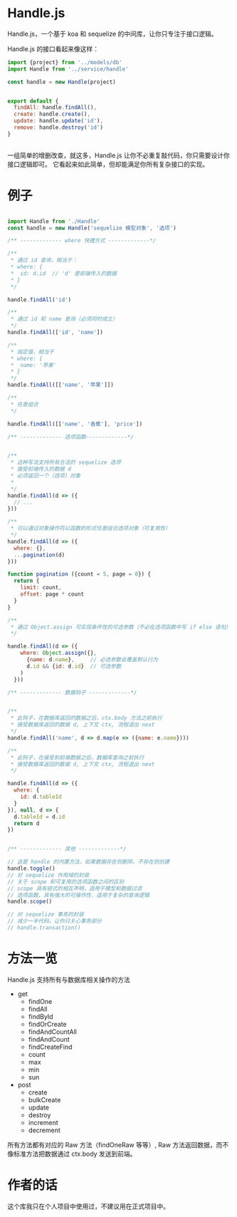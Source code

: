 
# Handle.js

Handle.js，一个基于 koa 和 sequelize 的中间库，让你只专注于接口逻辑。

Handle.js 的接口看起来像这样：

```javaScript
import {project} from '../models/db'
import Handle from '../service/handle'

const handle = new Handle(project)


export default {
  findAll: handle.findAll(),
  create: handle.create(),
  update: handle.update('id'),
  remove: handle.destroy('id')
}    
  
```

一组简单的增删改查，就这多，Handle.js 让你不必重复敲代码，你只需要设计你接口逻辑即可。 它看起来如此简单，但却能满足你所有复杂接口的实现。


# 例子

```javaScript

import Handle from './Handle'
const handle = new Handle('sequelize 模型对象', '选项')

/** ------------- where 快捷方式 -------------*/

/**
 * 通过 id 查询，相当于：
 * where: {
 *  id: d.id  // 'd' 是前端传入的数据
 * }
 */

handle.findAll('id')

/**
 * 通过 id 和 name 查询（必须同时成立）
 */
handle.findAll(['id', 'name'])

/**
 * 指定值，相当于
 * where: {
 *  name: '苹果'
 * }
 */
handle.findAll([['name', '苹果']])

/**
 * 任意组合
 */

handle.findAll([['name', '香蕉'], 'price'])

/** ------------- 选项函数-------------*/


/**
 * 这种写法支持所有合法的 sequelize 选项
 * 接受前端传入的数据 d
 * 必须返回一个（选项）对象
 *
 */
handle.findAll(d => ({
  // ...
}))

/**
 * 可以通过对象操作符以函数的形式任意组合选项对象（可复用性）
 */
handle.findAll(d => ({
  where: {},
  ...pagination(d)
}))

function pagination ({count = 5, page = 0}) {
  return {
    limit: count,
    offset: page * count
  }
}

/**
 * 通过 Object.assign 可实现条件性的可选参数（不必在选项函数中写 if else 语句）
 */

handle.findAll(d => ({
    where: Object.assign({},
      {name: d.name},     // 必选参数会覆盖默认行为
      d.id && {id: d.id}  // 可选参数
    )
  }))

/** ------------- 数据钩子 -------------*/


/**
 * 此钩子，在数据库返回的数据之后，ctx.body 方法之前执行
 * 接受数据库返回的数据 d, 上下文 ctx, 流程退出 next
 */
handle.findAll('name', d => d.map(e => ({name: e.name})))

/**
 * 此钩子，在接受到前端数据之后，数据库查询之前执行
 * 接受数据库返回的数据 d, 上下文 ctx, 流程退出 next
 */

handle.findAll(d => ({
  where: {
    id: d.tableId
  }
}), null, d => {
  d.tableId = d.id
  return d
})


/** ------------- 其他 -------------*/

// 这是 handle 的内置方法，如果数据存在则删除，不存在则创建
handle.toggle()
// 对 sequelize 作用域的封装
// 关于 scope 和可复用的选项函数之间的区别
// scope 具有链式的相互声明，适用于模型和数据过滤
// 选项函数，具有强大的可操作性，适用于复杂的查询逻辑
handle.scope()

// 对 sequelize 事务的封装
// 减少一半代码，让你只关心事务部分
// handle.transaction()
```

# 方法一览

Handle.js 支持所有与数据库相关操作的方法

- get
  - findOne 
  - findAll 
  - findById 
  - findOrCreate 
  - findAndCountAll 
  - findAndCount 
  - findCreateFind 
  - count 
  - max 
  - min 
  - sun
- post
  - create
  - bulkCreate
  - update
  - destroy
  - increment
  - decrement

所有方法都有对应的 Raw 方法（findOneRaw 等等）, Raw 方法返回数据，而不像标准方法把数据通过 ctx.body 发送到前端。  




# 作者的话

这个库我只在个人项目中使用过，不建议用在正式项目中。
